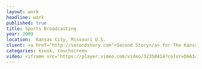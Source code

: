 ```yaml
---
layout: work
headline: work
published: true
title: Sports Broadcasting
year: 2009
location:  Kansas City, Missouri U.S.
client: <a href="http://secondstory.com">Second Story</a> for The Kansas City Royals Hall of Fame
categories: kiosk, touchscreen
video: <iframe src="https://player.vimeo.com/video/32350414?color=D6A34B" width="1024" height="768" frameborder="0" webkitallowfullscreen mozallowfullscreen allowfullscreen></iframe><p>Courtesy of <a href="https://vimeo.com/secondstory">Second Story</a></p>
---
```

